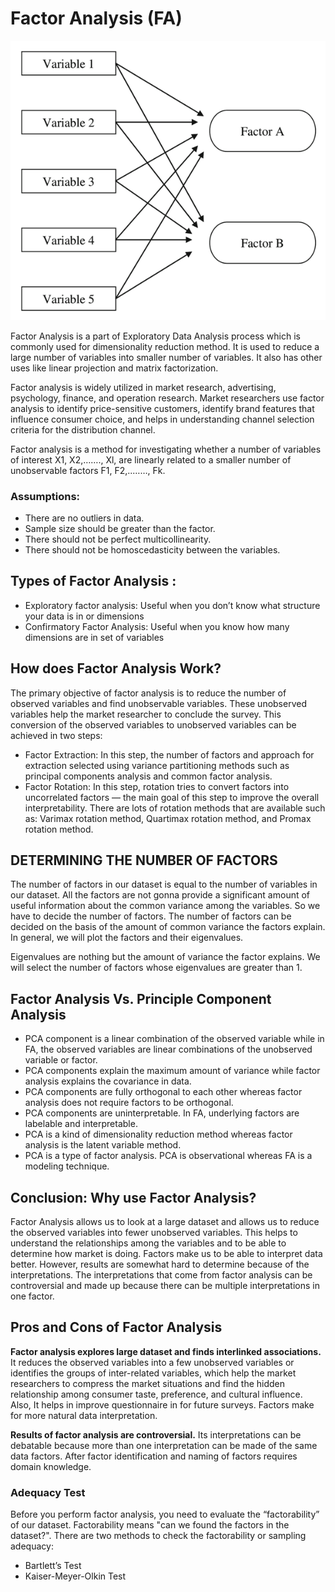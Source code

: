 <h1>Factor Analysis (FA)</h1>

<img src="imgs/fa1.png" alt="FA">

Factor Analysis is a part of Exploratory Data Analysis process which is commonly used for dimensionality reduction method.
It is used to reduce a large number of variables into smaller number of variables.
It also has other uses like linear projection and matrix factorization.


Factor analysis is widely utilized in market research, advertising, psychology, finance, and operation research.
Market researchers use factor analysis to identify price-sensitive customers,
identify brand features that influence consumer choice, 
and helps in understanding channel selection criteria for the distribution channel.



Factor analysis is a method for investigating whether a number of variables of interest X1, X2,……., Xl, 
are linearly related to a smaller number of unobservable factors F1, F2,..……, Fk.



<h3>Assumptions:</h3>

<ul>
  <li>There are no outliers in data.</li>
  <li>Sample size should be greater than the factor.</li>
  <li>There should not be perfect multicollinearity.</li>
  <li>There should not be homoscedasticity between the variables.</li>
</ul>



<h2>Types of Factor Analysis :</h2>

<ul>
  <li>Exploratory factor analysis: Useful when you don’t know what structure your data is in or dimensions</li>
  <li>Confirmatory Factor Analysis: Useful when you know how many dimensions are in set of variables</li>
</ul>


<h2>How does Factor Analysis Work?</h2>
The primary objective of factor analysis is to reduce the number of observed variables and find unobservable variables.
These unobserved variables help the market researcher to conclude the survey. 
This conversion of the observed variables to unobserved variables can be achieved in two steps:

<ul>
  <li>Factor Extraction: In this step, the number of factors and approach for extraction selected using variance partitioning methods such as principal components analysis and common factor analysis.</li>
  <li>Factor Rotation: In this step, rotation tries to convert factors into uncorrelated factors — the main goal of this step to improve the overall interpretability. There are lots of rotation methods that are available such as: Varimax rotation method, Quartimax rotation method, and Promax rotation method.
  </li>
</ul>


<h2>DETERMINING THE NUMBER OF FACTORS</h2>
The number of factors in our dataset is equal to the number of variables in our dataset.
 All the factors are not gonna provide a significant amount of useful information about the common variance among the variables.
  So we have to decide the number of factors.
  The number of factors can be decided on the basis of the amount of common variance the factors explain. 
  In general, we will plot the factors and their eigenvalues.

Eigenvalues are nothing but the amount of variance the factor explains.
 We will select the number of factors whose eigenvalues are greater than 1.

 


<h2>Factor Analysis Vs. Principle Component Analysis</h2>
<ul>
<li>PCA component is a linear combination of the observed variable while in FA, the observed variables are linear combinations of the unobserved variable or factor.</li>
  <li>PCA components explain the maximum amount of variance while factor analysis explains the covariance in data.</li>
  <li>PCA components are fully orthogonal to each other whereas factor analysis does not require factors to be orthogonal.</li>
  <li>PCA components are uninterpretable. In FA, underlying factors are labelable and interpretable.</li>
  <li>PCA is a kind of dimensionality reduction method whereas factor analysis is the latent variable method.  </li>
  <li>PCA is a type of factor analysis. PCA is observational whereas FA is a modeling technique.</li>
</ul>






<h2>Conclusion: Why use Factor Analysis?</h2>
Factor Analysis allows us to look at a large dataset and allows us to reduce the observed variables into fewer unobserved variables.
This helps to understand the relationships among the variables and to be able to determine how market is doing.
 Factors make us to be able to interpret data better. However, results are somewhat hard to determine because of the interpretations. 
 The interpretations that come from factor analysis can be controversial and made up because there can be multiple interpretations in one factor.


<h2>Pros and Cons of Factor Analysis</h2>
 <b>Factor analysis explores large dataset and finds interlinked associations.</b>
 It reduces the observed variables into a few unobserved variables or identifies the groups of inter-related variables, 
 which help the market researchers to compress the market situations and find the hidden relationship among consumer taste, 
 preference, and cultural influence. 
 Also, It helps in improve questionnaire in for future surveys. Factors make for more natural data interpretation.
 
 <b>Results of factor analysis are controversial.</b>
 Its interpretations can be debatable because more than one interpretation can be made of the same data factors.
  After factor identification and naming of factors requires domain knowledge.

<h3>Adequacy Test</h3>
Before you perform factor analysis, you need to evaluate the “factorability” of our dataset.
 Factorability means "can we found the factors in the dataset?". There are two methods to check the factorability or sampling adequacy:

- Bartlett’s Test
- Kaiser-Meyer-Olkin Test

